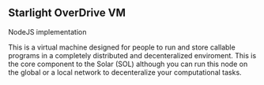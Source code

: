 ## Starlight OverDrive VM

NodeJS implementation

This is a virtual machine designed for people to run and store callable programs in a completely distributed and decenteralized enviroment. This is the core component to the Solar (SOL) although you can run this node on the global or a local network to decenteralize your computational tasks.